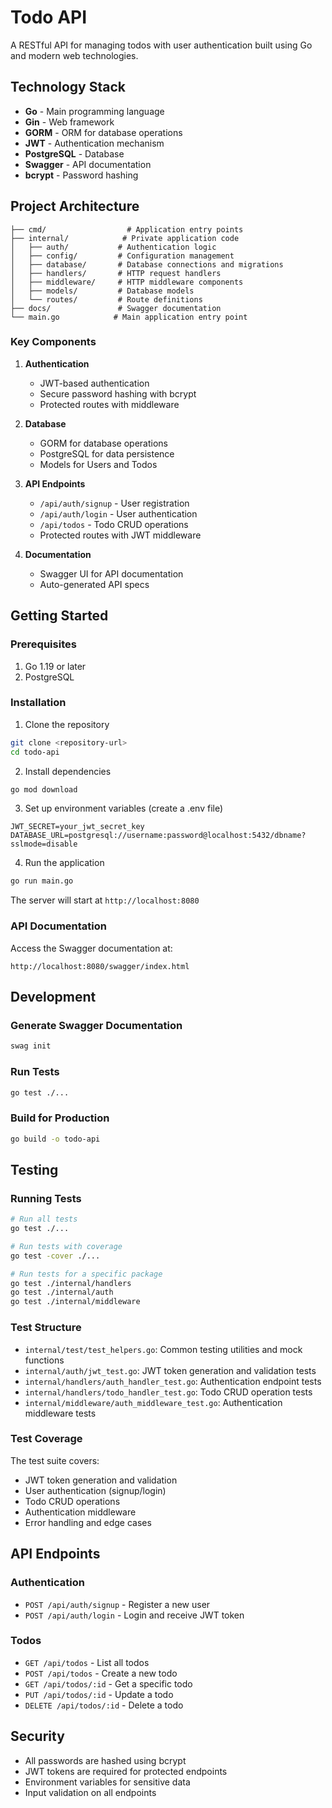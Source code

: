 # Todo API

A RESTful API for managing todos with user authentication built using Go and modern web technologies.

## Technology Stack

- **Go** - Main programming language
- **Gin** - Web framework
- **GORM** - ORM for database operations
- **JWT** - Authentication mechanism
- **PostgreSQL** - Database
- **Swagger** - API documentation
- **bcrypt** - Password hashing

## Project Architecture

```
├── cmd/                  # Application entry points
├── internal/            # Private application code
│   ├── auth/           # Authentication logic
│   ├── config/         # Configuration management
│   ├── database/       # Database connections and migrations
│   ├── handlers/       # HTTP request handlers
│   ├── middleware/     # HTTP middleware components
│   ├── models/         # Database models
│   └── routes/         # Route definitions
├── docs/               # Swagger documentation
└── main.go            # Main application entry point
```

### Key Components

1. **Authentication**
   - JWT-based authentication
   - Secure password hashing with bcrypt
   - Protected routes with middleware

2. **Database**
   - GORM for database operations
   - PostgreSQL for data persistence
   - Models for Users and Todos

3. **API Endpoints**
   - `/api/auth/signup` - User registration
   - `/api/auth/login` - User authentication
   - `/api/todos` - Todo CRUD operations
   - Protected routes with JWT middleware

4. **Documentation**
   - Swagger UI for API documentation
   - Auto-generated API specs

## Getting Started

### Prerequisites

1. Go 1.19 or later
2. PostgreSQL

### Installation

1. Clone the repository
```bash
git clone <repository-url>
cd todo-api
```

2. Install dependencies
```bash
go mod download
```

3. Set up environment variables (create a .env file)
```env
JWT_SECRET=your_jwt_secret_key
DATABASE_URL=postgresql://username:password@localhost:5432/dbname?sslmode=disable
```

4. Run the application
```bash
go run main.go
```

The server will start at `http://localhost:8080`

### API Documentation

Access the Swagger documentation at:
```
http://localhost:8080/swagger/index.html
```

## Development

### Generate Swagger Documentation
```bash
swag init
```

### Run Tests
```bash
go test ./...
```

### Build for Production
```bash
go build -o todo-api
```

## Testing

### Running Tests
```bash
# Run all tests
go test ./...

# Run tests with coverage
go test -cover ./...

# Run tests for a specific package
go test ./internal/handlers
go test ./internal/auth
go test ./internal/middleware
```

### Test Structure
- `internal/test/test_helpers.go`: Common testing utilities and mock functions
- `internal/auth/jwt_test.go`: JWT token generation and validation tests
- `internal/handlers/auth_handler_test.go`: Authentication endpoint tests
- `internal/handlers/todo_handler_test.go`: Todo CRUD operation tests
- `internal/middleware/auth_middleware_test.go`: Authentication middleware tests

### Test Coverage
The test suite covers:
- JWT token generation and validation
- User authentication (signup/login)
- Todo CRUD operations
- Authentication middleware
- Error handling and edge cases

## API Endpoints

### Authentication
- `POST /api/auth/signup` - Register a new user
- `POST /api/auth/login` - Login and receive JWT token

### Todos
- `GET /api/todos` - List all todos
- `POST /api/todos` - Create a new todo
- `GET /api/todos/:id` - Get a specific todo
- `PUT /api/todos/:id` - Update a todo
- `DELETE /api/todos/:id` - Delete a todo

## Security

- All passwords are hashed using bcrypt
- JWT tokens are required for protected endpoints
- Environment variables for sensitive data
- Input validation on all endpoints
